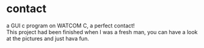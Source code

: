 # contact
a GUI c program on WATCOM C, a perfect contact! <br>
This project had been finished when I was a fresh man, you can have a look at the pictures and just hava fun.
